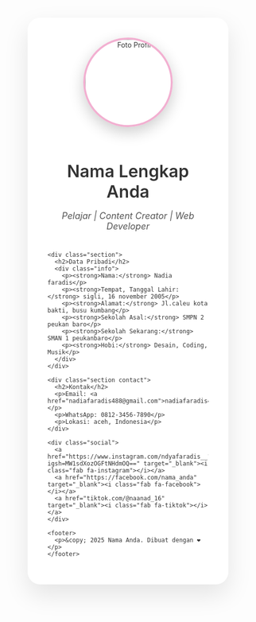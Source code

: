 <!DOCTYPE html>
<html lang="id">
<head>
  <meta charset="UTF-8">
  <meta name="viewport" content="width=device-width, initial-scale=1.0">
  <title>Profil Saya</title>
  <link href="https://fonts.googleapis.com/css2?family=Playfair+Display:wght@400;600&family=Poppins:wght@400;600&display=swap" rel="stylesheet">
  <link rel="stylesheet" href="https://cdnjs.cloudflare.com/ajax/libs/font-awesome/6.5.0/css/all.min.css">
  <style>
    * {
      margin: 0;
      padding: 0;
      box-sizing: border-box;
    }

    body {
      font-family: 'Poppins', sans-serif;
      background: linear-gradient(135deg, #f8d7f1, #f2b0d1);
      color: #fff;
      padding: 50px 20px;
    }

    .container {
      max-width: 900px;
      margin: auto;
      background: #fff;
      padding: 40px;
      border-radius: 25px;
      box-shadow: 0 20px 50px rgba(0, 0, 0, 0.1);
      color: #333;
      transform: translateY(0);
      transition: transform 0.5s ease-in-out;
    }

    .container:hover {
      transform: translateY(-10px);
    }

    .profile {
      text-align: center;
      margin-bottom: 40px;
      position: relative;
    }

    .profile img {
      width: 180px;
      height: 180px;
      border-radius: 50%;
      margin-bottom: 20px;
      border: 4px solid #f2b0d1;
      box-shadow: 0 10px 30px rgba(0, 0, 0, 0.2);
      transition: all 0.3s ease;
    }

    .profile img:hover {
      transform: scale(1.1);
      box-shadow: 0 15px 40px rgba(0, 0, 0, 0.3);
    }

    .profile h1 {
      font-size: 34px;
      color: #333;
      font-weight: 600;
      margin-bottom: 10px;
      text-transform: capitalize;
      transition: color 0.3s ease;
    }

    .profile h1:hover {
      color: #f2b0d1;
    }

    .profile p {
      font-size: 18px;
      color: #555;
      margin-bottom: 20px;
      font-style: italic;
    }

    .section {
      margin-top: 40px;
    }

    .section h2 {
      font-size: 26px;
      color: #333;
      margin-bottom: 20px;
      border-bottom: 3px solid #f2b0d1;
      display: inline-block;
      padding-bottom: 10px;
    }

    .info p {
      font-size: 16px;
      color: #555;
      line-height: 1.8;
      margin-bottom: 10px;
    }

    .contact a {
      color: #f2b0d1;
      text-decoration: none;
      font-weight: 600;
      transition: color 0.3s ease;
    }

    .contact a:hover {
      color: #ff80ab;
      text-decoration: underline;
    }

    .social {
      text-align: center;
      margin-top: 40px;
    }

    .social a {
      margin: 0 15px;
      font-size: 28px;
      color: #333;
      text-decoration: none;
      transition: all 0.3s ease;
    }

    .social a:hover {
      color: #f2b0d1;
      transform: scale(1.2);
    }

    footer {
      text-align: center;
      margin-top: 60px;
      font-size: 14px;
      color: #aaa;
    }

    @media (max-width: 768px) {
      .container {
        padding: 30px;
      }

      .profile h1 {
        font-size: 28px;
      }

      .section h2 {
        font-size: 22px;
      }
    }

    @media (max-width: 500px) {
      .container {
        padding: 20px;
      }

      .profile img {
        width: 160px;
        height: 160px;
      }

      .profile h1 {
        font-size: 24px;
      }

      .social a {
        font-size: 24px;
      }
    }
  </style>
</head>
<body>
  <div class="container">
    <div class="profile">
      <img src="si dih.jpeg" alt="Foto Profil">
      <h1>Nama Lengkap Anda</h1>
      <p>Pelajar | Content Creator | Web Developer</p>
    </div>

    <div class="section">
      <h2>Data Pribadi</h2>
      <div class="info">
        <p><strong>Nama:</strong> Nadia faradis</p>
        <p><strong>Tempat, Tanggal Lahir:</strong> sigli, 16 november 2005</p>
        <p><strong>Alamat:</strong> Jl.caleu kota bakti, busu kumbang</p>
        <p><strong>Sekolah Asal:</strong> SMPN 2 peukan baro</p>
        <p><strong>Sekolah Sekarang:</strong> SMAN 1 peukanbaro</p>
        <p><strong>Hobi:</strong> Desain, Coding, Musik</p>
      </div>
    </div>

    <div class="section contact">
      <h2>Kontak</h2>
      <p>Email: <a href="nadiafaradis488@gmail.com">nadiafaradis488</a></p>
      <p>WhatsApp: 0812-3456-7890</p>
      <p>Lokasi: aceh, Indonesia</p>
    </div>

    <div class="social">
      <a href="https://www.instagram.com/ndyafaradis__?igsh=MW1sdXozOGFtNHdmOQ==" target="_blank"><i class="fab fa-instagram"></i></a>
      <a href="https://facebook.com/nama_anda" target="_blank"><i class="fab fa-facebook"></i></a>
      <a href="tiktok.com/@naanad_16" target="_blank"><i class="fab fa-tiktok"></i></a>
    </div>

    <footer>
      <p>&copy; 2025 Nama Anda. Dibuat dengan ❤️</p>
    </footer>
  </div>
</body>
</html>
